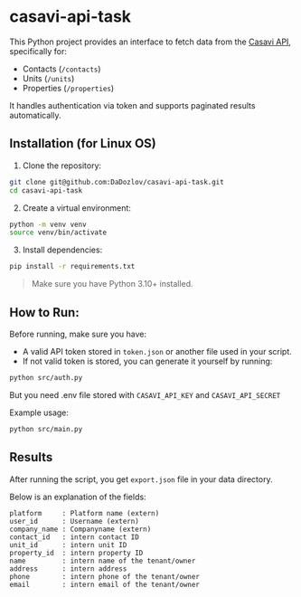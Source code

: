 # casavi-api-task

This Python project provides an interface to fetch data from the [Casavi API]([https://developers.casavi.de/](https://api.mycasavi.com/v2/docs/manager)), specifically for:
- Contacts (`/contacts`)
- Units (`/units`)
- Properties (`/properties`)

It handles authentication via token and supports paginated results automatically.

## Installation (for Linux OS)

1. Clone the repository:

```bash
git clone git@github.com:DaDozlov/casavi-api-task.git
cd casavi-api-task
```

2. Create a virtual environment:

```bash
python -m venv venv
source venv/bin/activate
```

3. Install dependencies:

```bash
pip install -r requirements.txt
```

> Make sure you have Python 3.10+ installed.

## How to Run:

Before running, make sure you have:
- A valid API token stored in `token.json` or another file used in your script.
- If not valid token is stored, you can generate it yourself by running:
```bash
python src/auth.py
```
But you need .env file stored with `CASAVI_API_KEY` and `CASAVI_API_SECRET`

Example usage:

```bash
python src/main.py
```

## Results

After running the script, you get `export.json` file in your data directory.

Below is an explanation of the fields:

```
platform     : Platform name (extern)
user_id      : Username (extern)
company_name : Companyname (extern)
contact_id   : intern contact ID
unit_id      : intern unit ID
property_id  : intern property ID
name         : intern name of the tenant/owner
address      : intern address
phone        : intern phone of the tenant/owner
email        : intern email of the tenant/owner
```
